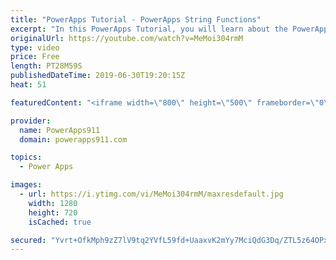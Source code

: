 ```yaml
---
title: "PowerApps Tutorial - PowerApps String Functions"
excerpt: "In this PowerApps Tutorial, you will learn about the PowerApps String Functions. Often times you find your self needing to manipulate text with PowerApps and this is how you do it. Functions include:  Left, Right, Mid, Find, Replace, Upper, Lower, Proper, StartsWith, EndsWith, and more.  To learn more"
originalUrl: https://youtube.com/watch?v=MeMoi304rmM
type: video
price: Free
length: PT28M59S
publishedDateTime: 2019-06-30T19:20:15Z
heat: 51

featuredContent: "<iframe width=\"800\" height=\"500\" frameborder=\"0\" src=\"https://www.youtube.com/embed/MeMoi304rmM\" allow=\"accelerometer; autoplay; encrypted-media; gyroscope; picture-in-picture\" allowfullscreen></iframe>"

provider:
  name: PowerApps911
  domain: powerapps911.com

topics:
  - Power Apps

images:
  - url: https://i.ytimg.com/vi/MeMoi304rmM/maxresdefault.jpg
    width: 1280
    height: 720
    isCached: true

secured: "Yvrt+OfkMph9zZ7lV9tq2YVfL59fd+UaaxvK2mYy7MciQdG3Dq/ZTL5z64OPx4yWdJ9C+MJpQ8NTaKFrp/EC1B9dCgZv6xpbH9JgwjADGxMSjIawaVzv3W491NXhXF0LrCoAjTC20x1XKZAhZCTfpSr6gnxTHEaq5GGmUUL41qHVqcCLn2liogxqCGz+7+R7f7P/959uZq0z6Aqm913mrlrvKY/QMjxFcRoVZ6ScxB+ONGXu4kf0aHEu4YjduvvNOFaJpsLIKfKOKF2ASZCSN2W3mRPGnyI2kC5NRnXQXNcl50KoN5DIVq2K46bxrNvIPEfekA3btj0mnTYEk2N4/E70rl6GcvNHJSj8nS/usT5png0vVmkC5wD4xVVg7D+BS6gve2aJw33SBKgUvouwExU22ofOPZCNc6Yp53rlDc8=;+TtwQQXx5hMXMbRm4Yqidg=="
---
```


